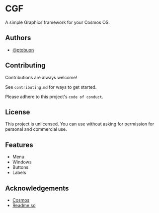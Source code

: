 
# CGF

A simple Graphics framework for your Cosmos OS.


## Authors

- [@ptobuon](https://www.github.com/ptobuon)


## Contributing

Contributions are always welcome!

See `contributing.md` for ways to get started.

Please adhere to this project's `code of conduct`.


## License

This project is unlicensed. You can use without asking for permission for personal and commercial use.
## Features

- Menu
- Windows
- Buttons
- Labels


## Acknowledgements

 - [Cosmos](https://github.com/CosmosOS/Cosmos)
 - [Readme.so](https://readme.so)
